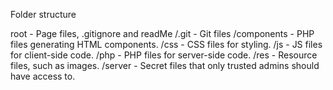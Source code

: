 Folder structure

root        - Page files, .gitignore and readMe
/.git       - Git files
/components - PHP files generating HTML components.
/css        - CSS files for styling.
/js         - JS files for client-side code.
/php        - PHP files for server-side code.
/res        - Resource files, such as images.
/server     - Secret files that only trusted admins should have access to.
